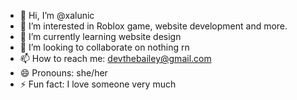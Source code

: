 - 👋 Hi, I’m @xalunic
- 👀 I’m interested in Roblox game, website development and more. 
- 🌱 I’m currently learning website design
- 💞️ I’m looking to collaborate on nothing rn
- 📫 How to reach me: devthebailey@gmail.com
- 😄 Pronouns: she/her
- ⚡ Fun fact: I love someone very much
